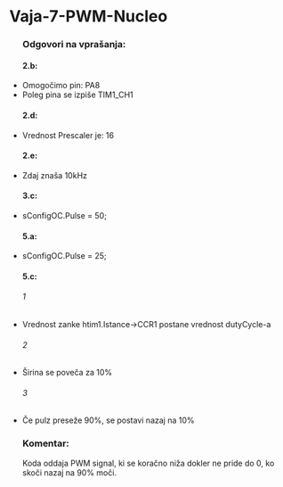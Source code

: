 # Vaja-7-PWM-Nucleo
<ul>
  <h3>Odgovori na vprašanja:</h3>
    <h4>2.b: </h4>
      <li>Omogočimo pin: PA8</li>
      <li>Poleg pina se izpiše TIM1_CH1</li>
    <h4>2.d:</h4>
      <li>Vrednost Prescaler je: 16</li>
    <h4>2.e:</h4>
      <li>Zdaj znaša 10kHz</li>
    <h4>3.c:</h4>
      <li>sConfigOC.Pulse = 50;</li>
    <h4>5.a:</h4>
      <li>sConfigOC.Pulse = 25;</li>
    <h4>5.c:</h4>
      <h6>1</h6>
        <li>Vrednost zanke htim1.Istance->CCR1 postane vrednost dutyCycle-a</li>
      <h6>2</h6>
        <li>Širina se poveča za 10%</li>
      <h6>3</h6>
        <li>Če pulz preseže 90%, se postavi nazaj na 10%</li>
</ul>

<ul>
  <h3>Komentar:</h3>
  <p>
    Koda oddaja PWM signal, ki se koračno niža dokler ne pride do 0, ko skoči nazaj na 90% moči.
  </p>
</ul>
